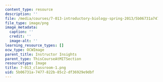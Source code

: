 ```yaml
---
content_type: resource
description: ''
file: /media/courses/7-013-introductory-biology-spring-2013/5b06731a7477822b85c2df36929e9dbf_7-013_classroom-1.png
file_type: image/png
image_metadata:
  caption: ''
  credit: ''
  image-alt: ''
learning_resource_types: []
ocw_type: OCWImage
parent_title: Instructor Insights
parent_type: ThisCourseAtMITSection
resourcetype: Image
title: 7-013_classroom-1.png
uid: 5b06731a-7477-822b-85c2-df36929e9dbf
---
```

